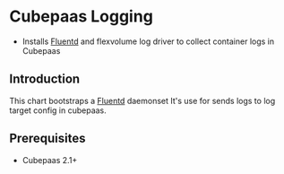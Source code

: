# Cubepaas Logging

* Installs [Fluentd](https://www.fluentd.org/) and flexvolume log driver to collect container logs in Cubepaas

## Introduction

This chart bootstraps a [Fluentd](https://www.fluentd.org/) daemonset 
It's use for sends logs to log target config in cubepaas.

## Prerequisites
  - Cubepaas 2.1+
